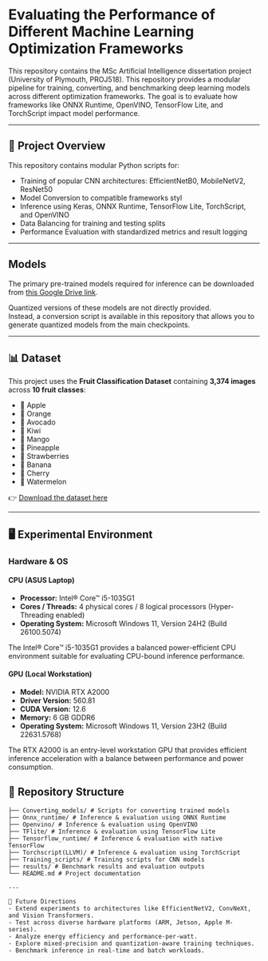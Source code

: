 # Evaluating the Performance of Different Machine Learning Optimization Frameworks

This repository contains the MSc Artificial Intelligence dissertation project (University of Plymouth, PROJ518).
This repository provides a modular pipeline for training, converting, and benchmarking deep learning models across different optimization frameworks. The goal is to evaluate how frameworks like ONNX Runtime, OpenVINO, TensorFlow Lite, and TorchScript impact model performance.

---

## 📖 Project Overview
This repository contains modular Python scripts for:
- Training of popular CNN architectures: EfficientNetB0, MobileNetV2, ResNet50
- Model Conversion to compatible frameworks styl
- Inference using Keras, ONNX Runtime, TensorFlow Lite, TorchScript, and OpenVINO
- Data Balancing for training and testing splits
- Performance Evaluation with standardized metrics and result logging

---
## Models

  The primary pre-trained models required for inference can be downloaded from [this Google Drive link](https://drive.google.com/drive/folders/1rtfWYDJOBK14rIjJ-UP0RNkvgdWdBmhT?usp=sharing).

  Quantized versions of these models are not directly provided.  
  Instead, a conversion script is available in this repository that allows you to generate quantized models from the main checkpoints.  

---

## 📊 Dataset

This project uses the **Fruit Classification Dataset** containing **3,374 images** across **10 fruit classes**:

- 🍎 Apple  
- 🍊 Orange  
- 🥑 Avocado  
- 🥝 Kiwi  
- 🥭 Mango  
- 🍍 Pineapple  
- 🍓 Strawberries  
- 🍌 Banana  
- 🍒 Cherry  
- 🍉 Watermelon  

👉 [Download the dataset here](https://www.kaggle.com/datasets/karimabdulnabi/fruit-classification10-class/data)
 
---
## 🖥️ Experimental Environment

### Hardware & OS

#### CPU (ASUS Laptop)
- **Processor:** Intel® Core™ i5-1035G1  
- **Cores / Threads:** 4 physical cores / 8 logical processors (Hyper-Threading enabled)  
- **Operating System:** Microsoft Windows 11, Version 24H2 (Build 26100.5074)  

The Intel® Core™ i5-1035G1 provides a balanced power-efficient CPU environment suitable for evaluating CPU-bound inference performance.

#### GPU  (Local Workstation)
- **Model:** NVIDIA RTX A2000  
- **Driver Version:** 560.81  
- **CUDA Version:** 12.6  
- **Memory:** 6 GB GDDR6  
- **Operating System:** Microsoft Windows 11, Version 23H2 (Build 22631.5768)  

The RTX A2000 is an entry-level workstation GPU that provides efficient inference acceleration with a balance between performance and power consumption.


## 📂 Repository Structure
```
├── Converting_models/ # Scripts for converting trained models
├── Onnx_runtime/ # Inference & evaluation using ONNX Runtime
├── Openvino/ # Inference & evaluation using OpenVINO
├── TFlite/ # Inference & evaluation using TensorFlow Lite
├── Tensorflow_runtime/ # Inference & evaluation with native TensorFlow
├── Torchscript(LLVM)/ # Inference & evaluation using TorchScript
├── Training_scripts/ # Training scripts for CNN models
├── results/ # Benchmark results and evaluation outputs
└── README.md # Project documentation

--- 

🚀 Future Directions
- Extend experiments to architectures like EfficientNetV2, ConvNeXt, and Vision Transformers.  
- Test across diverse hardware platforms (ARM, Jetson, Apple M-series).  
- Analyze energy efficiency and performance-per-watt.  
- Explore mixed-precision and quantization-aware training techniques.  
- Benchmark inference in real-time and batch workloads.  


